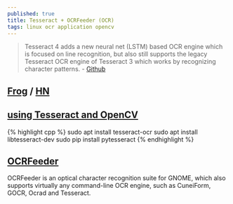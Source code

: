 ```yaml
---
published: true
title: Tesseract + OCRFeeder (OCR)
tags: linux ocr application opencv
---
```

> Tesseract 4 adds a new neural net (LSTM) based OCR engine which is focused on line recognition, but also still supports the legacy Tesseract OCR engine of Tesseract 3 which works by recognizing character patterns. - [Github](https://github.com/tesseract-ocr/tesseract)

## [Frog](https://tenderowl.com/work/frog/) / [HN](https://news.ycombinator.com/item?id=33704483)



## [using Tesseract and OpenCV](https://www.learnopencv.com/deep-learning-based-text-recognition-ocr-using-tesseract-and-opencv/)

{% highlight cpp %}
sudo apt install tesseract-ocr
sudo apt install libtesseract-dev
sudo pip install pytesseract
{% endhighlight %}

## [OCRFeeder](https://en.wikipedia.org/wiki/OCRFeeder)

OCRFeeder is an optical character recognition suite for GNOME, which also supports virtually any command-line OCR engine, such as CuneiForm, GOCR, Ocrad and Tesseract.
